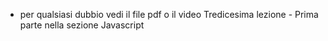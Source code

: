 - per qualsiasi dubbio vedi il file pdf o il video Tredicesima lezione - Prima parte nella sezione Javascript